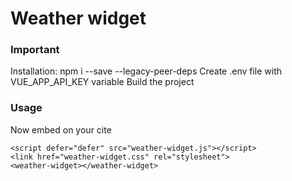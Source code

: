# Weather widget

### Important
Installation: npm i --save --legacy-peer-deps
Create .env file with VUE_APP_API_KEY variable
Build the project

### Usage
Now embed on your cite
```
<script defer="defer" src="weather-widget.js"></script>
<link href="weather-widget.css" rel="stylesheet">
<weather-widget></weather-widget>
```
